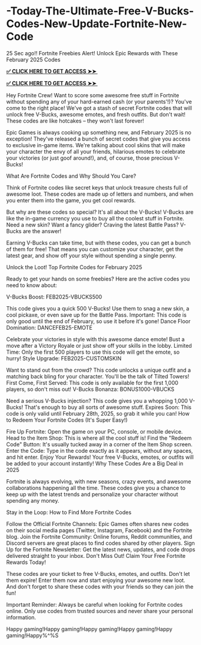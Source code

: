 # -Today-The-Ultimate-Free-V-Bucks-Codes-New-Update-Fortnite-New-Code

25 Sec ago!! Fortnite Freebies Alert! Unlock Epic Rewards with These February 2025 Codes

 
**[✅ CLICK HERE TO GET ACCESS ➤➤ ​​](https://xnproo.com/giftcards/)**

**[✅ CLICK HERE TO GET ACCESS ➤➤ ​​](https://xnproo.com/giftcards/)**
 

Hey Fortnite Crew! Want to score some awesome free stuff in Fortnite without spending any of your hard-earned cash (or your parents'!)? You've come to the right place! We've got a stash of secret Fortnite codes that will unlock free V-Bucks, awesome emotes, and fresh outfits. But don't wait! These codes are like hotcakes – they won't last forever!

 

Epic Games is always cooking up something new, and February 2025 is no exception! They've released a bunch of secret codes that give you access to exclusive in-game items. We're talking about cool skins that will make your character the envy of all your friends, hilarious emotes to celebrate your victories (or just goof around!), and, of course, those precious V-Bucks!

 

What Are Fortnite Codes and Why Should You Care?

Think of Fortnite codes like secret keys that unlock treasure chests full of awesome loot. These codes are made up of letters and numbers, and when you enter them into the game, you get cool rewards.

But why are these codes so special? It's all about the V-Bucks! V-Bucks are like the in-game currency you use to buy all the coolest stuff in Fortnite. Need a new skin? Want a fancy glider? Craving the latest Battle Pass? V-Bucks are the answer!

Earning V-Bucks can take time, but with these codes, you can get a bunch of them for free! That means you can customize your character, get the latest gear, and show off your style without spending a single penny.

Unlock the Loot! Top Fortnite Codes for February 2025

Ready to get your hands on some freebies? Here are the active codes you need to know about:

V-Bucks Boost: FEB2025-VBUCKS500

This code gives you a quick 500 V-Bucks! Use them to snag a new skin, a cool pickaxe, or even save up for the Battle Pass.
Important: This code is only good until the end of February, so use it before it's gone!
Dance Floor Domination: DANCEFEB25-EMOTE

Celebrate your victories in style with this awesome dance emote! Bust a move after a Victory Royale or just show off your skills in the lobby.
Limited Time: Only the first 500 players to use this code will get the emote, so hurry!
Style Upgrade: FEB2025-CUSTOMSKIN

Want to stand out from the crowd? This code unlocks a unique outfit and a matching back bling for your character. You'll be the talk of Tilted Towers!
First Come, First Served: This code is only available for the first 1,000 players, so don't miss out!
V-Bucks Bonanza: BONUS1000-VBUCKS

Need a serious V-Bucks injection? This code gives you a whopping 1,000 V-Bucks! That's enough to buy all sorts of awesome stuff.
Expires Soon: This code is only valid until February 28th, 2025, so grab it while you can!
How to Redeem Your Fortnite Codes (It's Super Easy!)

Fire Up Fortnite: Open the game on your PC, console, or mobile device.
Head to the Item Shop: This is where all the cool stuff is!
Find the "Redeem Code" Button: It's usually tucked away in a corner of the Item Shop screen.
Enter the Code: Type in the code exactly as it appears, without any spaces, and hit enter.
Enjoy Your Rewards! Your free V-Bucks, emotes, or outfits will be added to your account instantly!
Why These Codes Are a Big Deal in 2025

Fortnite is always evolving, with new seasons, crazy events, and awesome collaborations happening all the time. These codes give you a chance to keep up with the latest trends and personalize your character without spending any money.

Stay in the Loop: How to Find More Fortnite Codes

Follow the Official Fortnite Channels: Epic Games often shares new codes on their social media pages (Twitter, Instagram, Facebook) and the Fortnite blog.
Join the Fortnite Community: Online forums, Reddit communities, and Discord servers are great places to find codes shared by other players.
Sign Up for the Fortnite Newsletter: Get the latest news, updates, and code drops delivered straight to your inbox.
Don't Miss Out! Claim Your Free Fortnite Rewards Today!

These codes are your ticket to free V-Bucks, emotes, and outfits. Don't let them expire! Enter them now and start enjoying your awesome new loot. And don't forget to share these codes with your friends so they can join the fun!

Important Reminder: Always be careful when looking for Fortnite codes online. Only use codes from trusted sources and never share your personal information.

Happy gaming!Happy gaming!Happy gaming!Happy gaming!Happy gaming!Happy%^%S
